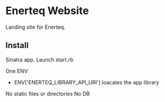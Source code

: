 Enerteq Website
======

Landing site for Enerteq.

Install
-------

Sinatra app. Launch start.rb

One ENV:
- ENV['ENERTEQ_LIBRARY_API_URI'] loacates the app library

No static files or directories
No DB
